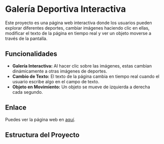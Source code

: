 # Galería Deportiva Interactiva

Este proyecto es una página web interactiva donde los usuarios pueden explorar diferentes deportes, cambiar imágenes haciendo clic en ellas, modificar el texto de la página en tiempo real y ver un objeto moverse a través de la pantalla.

## Funcionalidades
- **Galería Interactiva:** Al hacer clic sobre las imágenes, estas cambian dinámicamente a otras imágenes de deportes.
- **Cambio de Texto:** El texto de la página cambia en tiempo real cuando el usuario escribe algo en el campo de texto.
- **Objeto en Movimiento:** Un objeto se mueve de izquierda a derecha cada segundo.

## Enlace
Puedes ver la página web en [aquí](enlace_a_tu_github_pages).

## Estructura del Proyecto
